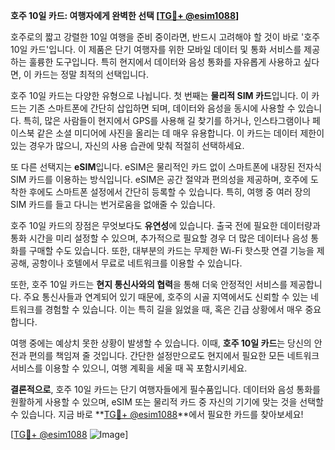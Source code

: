 **호주 10일 카드: 여행자에게 완벽한 선택 [[TG💪+ @esim1088](https://t.me/s/esim1088)]**

호주로의 짧고 강렬한 10일 여행을 준비 중이라면, 반드시 고려해야 할 것이 바로 '호주 10일 카드'입니다. 이 제품은 단기 여행자를 위한 모바일 데이터 및 통화 서비스를 제공하는 훌륭한 도구입니다. 특히 현지에서 데이터와 음성 통화를 자유롭게 사용하고 싶다면, 이 카드는 정말 최적의 선택입니다.

호주 10일 카드는 다양한 유형으로 나뉩니다. 첫 번째는 **물리적 SIM 카드**입니다. 이 카드는 기존 스마트폰에 간단히 삽입하면 되며, 데이터와 음성을 동시에 사용할 수 있습니다. 특히, 많은 사람들이 현지에서 GPS를 사용해 길 찾기를 하거나, 인스타그램이나 페이스북 같은 소셜 미디어에 사진을 올리는 데 매우 유용합니다. 이 카드는 데이터 제한이 있는 경우가 많으니, 자신의 사용 습관에 맞춰 적절히 선택하세요.

또 다른 선택지는 **eSIM**입니다. eSIM은 물리적인 카드 없이 스마트폰에 내장된 전자식 SIM 카드를 이용하는 방식입니다. eSIM은 공간 절약과 편의성을 제공하며, 호주에 도착한 후에도 스마트폰 설정에서 간단히 등록할 수 있습니다. 특히, 여행 중 여러 장의 SIM 카드를 들고 다니는 번거로움을 없애줄 수 있습니다.

호주 10일 카드의 장점은 무엇보다도 **유연성**에 있습니다. 출국 전에 필요한 데이터량과 통화 시간을 미리 설정할 수 있으며, 추가적으로 필요할 경우 더 많은 데이터나 음성 통화를 구매할 수도 있습니다. 또한, 대부분의 카드는 무제한 Wi-Fi 핫스팟 연결 기능을 제공해, 공항이나 호텔에서 무료로 네트워크를 이용할 수 있습니다.

또한, 호주 10일 카드는 **현지 통신사와의 협력**을 통해 더욱 안정적인 서비스를 제공합니다. 주요 통신사들과 연계되어 있기 때문에, 호주의 시골 지역에서도 신뢰할 수 있는 네트워크를 경험할 수 있습니다. 이는 특히 길을 잃었을 때, 혹은 긴급 상황에서 매우 중요합니다.

여행 중에는 예상치 못한 상황이 발생할 수 있습니다. 이때, **호주 10일 카드**는 당신의 안전과 편의를 책임져 줄 것입니다. 간단한 설정만으로도 현지에서 필요한 모든 네트워크 서비스를 이용할 수 있으니, 여행 계획을 세울 때 꼭 포함시키세요.

**결론적으로**, 호주 10일 카드는 단기 여행자들에게 필수품입니다. 데이터와 음성 통화를 원활하게 사용할 수 있으며, eSIM 또는 물리적 카드 중 자신의 기기에 맞는 것을 선택할 수 있습니다. 지금 바로 **[TG💪+ @esim1088](https://t.me/s/esim1088)**에서 필요한 카드를 찾아보세요! 

[[TG💪+ @esim1088](https://t.me/s/esim1088) ![Image](https://i.postimg.cc/Y0z9fWf4/image.png)]
